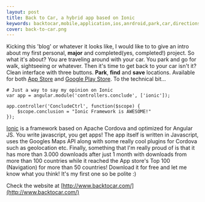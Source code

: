 ```yaml
---
layout: post
title: Back to Car, a hybrid app based on Ionic
keywords: backtocar,mobile,application,ios,anrdroid,park,car,directions
cover: back-to-car.png
---
```


Kicking this 'blog' or whatever it looks like, I would like to to give an intro about my first personal, **major** and completed(yes, completed!) project. So what it's about? You are traveling around with your car. You park and go for walk, sightseeing or whatever. Then it's time to get back to your car isn't it? Clean interface with three buttons. **Park**, **find** and **save** locations. Available for both [App Store](https://itunes.apple.com/us/app/backtocar/id936488095?ls=1&mt=8) and [Google Play Store](https://play.google.com/store/apps/details?id=com.iamemmanouil.backtocar). To the technical bit...

<!--more-->

    # Just a way to say my opinion on Ionic
    var app = angular.module('controllers.conclude', ['ionic']);

    app.controller('ConcludeCtrl', function($scope) {
        $scope.conclusion = "Ionic Framework is AWESOME!"
    });


[Ionic](http://www.ionicframework.com/) is a framework based on Apache Cordova and optimized for Angular JS. You write javascript, you get apps! The app itself is written in Javascript, uses the Googles Maps API along with some really cool plugins for Cordova such as geolocation etc. Finally, something that I'm really proud of is that it has more than 3.000 downloads after just 1 month with downloads from more than 100 countries while it reached the App store's Top 100 (Navigation) for more than 50 countries! Download it for free and let me know what you think! It's my first one so be polite :)

Check the website at [http://www.backtocar.com/](http://www.backtocar.com/)
